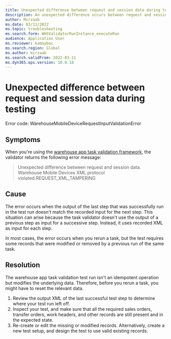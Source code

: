 ```yaml
---
title: Unexpected difference between request and session data during testing
description: An unexpected difference occurs between request and session data in warehouse app task validation results.
author: Mirzaab
ms.date: 03/11/2022
ms.topic: troubleshooting
ms.search.form: WHSValidatorRunInstance_executeRun
audience: Application User
ms.reviewer: kamaybac
ms.search.region: Global
ms.author: mirzaab
ms.search.validFrom: 2022-03-11
ms.dyn365.ops.version: 10.0.18
---
```


# Unexpected difference between request and session data during testing

Error code: WarehouseMobileDeviceRequestInputValidationError

## Symptoms

When you're using the [warehouse app task validation framework](/dynamics365-release-plan/2019wave2/dynamics365-supply-chain-management/warehouse-app-task-validation-rsat), the validator returns the following error message:

> Unexpected difference between request and session data. Warehouse Mobile Devices XML protocol violated.REQUEST_XML_TAMPERING

## Cause

The error occurs when the output of the last step that was successfully run in the test run doesn't match the recorded input for the next step. This situation can arise because the task validator doesn't use the output of a previous step as input for a successive step. Instead, it uses recorded XML as input for each step.

In most cases, the error occurs when you rerun a task, but the test requires some records that were modified or removed by a previous run of the same task.

## Resolution

The warehouse app task validation test run isn't an idempotent operation but modifies the underlying data. Therefore, before you rerun a task, you might have to reset the relevant data.

1. Review the output XML of the last successful test step to determine where your test run left off.
1. Inspect your test, and make sure that all the required sales orders, transfer orders, work headers, and other records are still present and in the expected state.
1. Re-create or edit the missing or modified records. Alternatively, create a new test setup, and design the test to use valid existing records.
